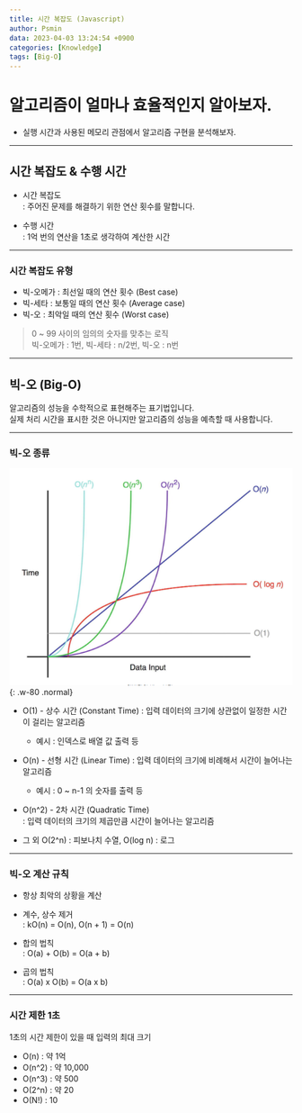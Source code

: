 ```yaml
---
title: 시간 복잡도 (Javascript)
author: Psmin
data: 2023-04-03 13:24:54 +0900
categories: [Knowledge]
tags: [Big-O]
---
```


# 알고리즘이 얼마나 효율적인지 알아보자.

- 실행 시간과 사용된 메모리 관점에서 알고리즘 구현을 분석해보자.

---

## 시간 복잡도 & 수행 시간

- 시간 복잡도  
  : 주어진 문제를 해결하기 위한 연산 횟수를 말합니다.

- 수행 시간  
  : 1억 번의 연산을 1초로 생각하여 계산한 시간

---

### 시간 복잡도 유형

- 빅-오메가 : 최선일 때의 연산 횟수 (Best case)
- 빅-세타 : 보통일 때의 연산 횟수 (Average case)
- 빅-오 : 최악일 때의 연산 횟수 (Worst case)

> 0 ~ 99 사이의 임의의 숫자를 맞추는 로직  
> 빅-오메가 : 1번, 빅-세타 : n/2번, 빅-오 : n번

---

## 빅-오 (Big-O)

알고리즘의 성능을 수학적으로 표현해주는 표기법입니다.  
실제 처리 시간을 표시한 것은 아니지만 알고리즘의 성능을 예측할 때 사용합니다.

---

### 빅-오 종류

![Big-O](/assets/img/big-o.png){: .w-80 .normal}

- O(1) - 상수 시간 (Constant Time)
  : 입력 데이터의 크기에 상관없이 일정한 시간이 걸리는 알고리즘

  - 예시 : 인덱스로 배열 값 출력 등

- O(n) - 선형 시간 (Linear Time)
  : 입력 데이터의 크기에 비례해서 시간이 늘어나는 알고리즘

  - 예시 : 0 ~ n-1 의 숫자를 출력 등

- O(n^2) - 2차 시간 (Quadratic Time)  
  : 입력 데이터의 크기의 제곱만큼 시간이 늘어나는 알고리즘

- 그 외
  O(2^n) : 피보나치 수열, O(log n) : 로그

---

### 빅-오 계산 규칙

- 항상 최악의 상황을 계산

- 계수, 상수 제거  
  : kO(n) = O(n), O(n + 1) = O(n)

- 합의 법칙  
  : O(a) + O(b) = O(a + b)

- 곱의 법칙  
  : O(a) x O(b) = O(a x b)

---

### 시간 제한 1초

1초의 시간 제한이 있을 때 입력의 최대 크기

- O(n) : 약 1억
- O(n^2) : 약 10,000
- O(n^3) : 약 500
- O(2^n) : 약 20
- O(N!) : 10
